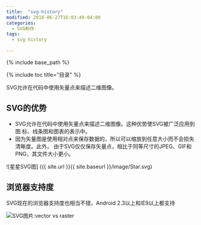 ```yaml
---
title:  "svg-history"
modified: 2018-06-27T16:03:49-04:00
categories: 
  - SVG制作
tags:
  - svg history
  
---
```


{% include base_path %}

{% include toc title="目录" %}


SVG允许在代码中使用矢量点来描述二维图像。

## SVG的优势

- SVG允许在代码中使用矢量点来描述二维图像。这种优势使SVG被广泛应用到图
标、线条图和图表的表示中。
- 因为矢量图是使用相对点来保存数据的，所以可以缩放到任意大小而不会损失清晰度。此外，
由于SVG仅仅保存矢量点，相比于同等尺寸的JPEG、GIF和PNG，其文件大小更小。

![星星SVG图] ({{ site.url }}{{ site.baseurl }}/image/Star.svg)
## 浏览器支持度

 SVG现在的浏览器支持度也相当不错，Android 2.3以上和IE9以上都支持
  
![SVG图片:vector vs raster](http://beyourowngraphicdesigner.co.uk/wp-content/uploads/2015/02/Vector-vs-Raster-25.png)
